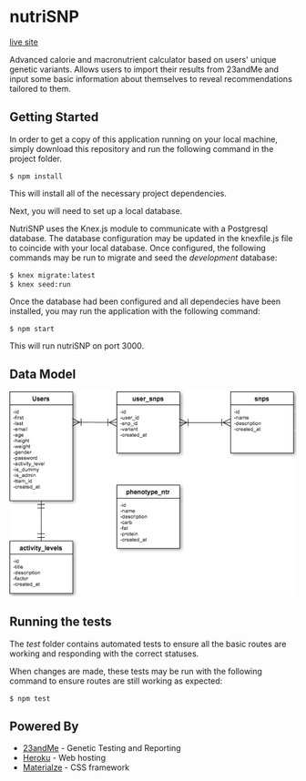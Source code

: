 # nutriSNP
[live site](https://nutrisnp.herokuapp.com/)

Advanced calorie and macronutrient calculator based on users' unique genetic variants. Allows users to import their results from 23andMe and input some basic information about themselves to reveal recommendations tailored to them.

## Getting Started

In order to get a copy of this application running on your local machine, simply download this repository and run the following command in the project folder.

```
$ npm install
```

This will install all of the necessary project dependencies. 

Next, you will need to set up a local database.

NutriSNP uses the Knex.js module to communicate with a Postgresql database. The database configuration may be updated in the knexfile.js file to coincide with your local database. Once configured, the following commands may be run to migrate and seed the *development* database:

```
$ knex migrate:latest
$ knex seed:run
```

Once the database had been configured and all dependecies have been installed, you may run the application with the following command:

```
$ npm start
```

This will run nutriSNP on port 3000.

## Data Model

![data model](https://github.com/ama2488/nutriSNP/blob/8515b936ed4a3cd2b0bc4aa164cd2612036f01fd/ER1.png)

## Running the tests

The *test* folder contains automated tests to ensure all the basic routes are working and responding with the correct statuses.

When changes are made, these tests may be run with the following command to ensure routes are still working as expected:

```
$ npm test
```

## Powered By

* [23andMe](http://www.23andMe.com) - Genetic Testing and Reporting
* [Heroku](https://www.heroku.com/) - Web hosting
* [Materialze](http://materializecss.com/) - CSS framework

